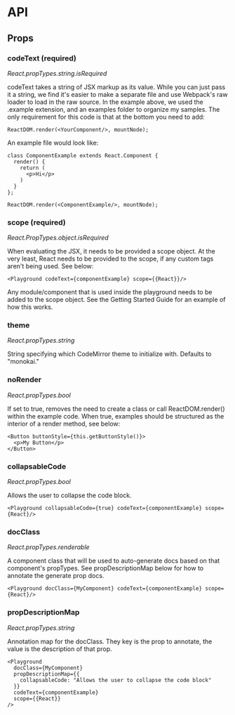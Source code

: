 # API

## Props

### codeText (required)
*React.propTypes.string.isRequired*

codeText takes a string of JSX markup as its value. While you can just pass it a string, we find it's easier to make a separate file and use Webpack's raw loader to load in the raw source. In the example above, we used the .example extension, and an examples folder to organize my samples. The only requirement for this code is that at the bottom you need to add:

```
ReactDOM.render(<YourComponent/>, mountNode);
```

An example file would look like:

```
class ComponentExample extends React.Component {
  render() {
    return (
      <p>Hi</p>
    )
  }
};

ReactDOM.render(<ComponentExample/>, mountNode);
```

### scope (required)
*React.PropTypes.object.isRequired*

When evaluating the JSX, it needs to be provided a scope object. At the very least, React needs to be provided to the scope, if any custom tags aren't being used. See below:

```
<Playground codeText={componentExample} scope={{React}}/>
```

Any module/component that is used inside the playground needs to be added to the scope object. See the Getting Started Guide for an example of how this works.

### theme
*React.propTypes.string*

String specifying which CodeMirror theme to initialize with. Defaults to "monokai."

### noRender
*React.propTypes.bool*

If set to true, removes the need to create a class or call ReactDOM.render() within the example code. When true, examples should be structured as the interior of a render method, see below:

```
<Button buttonStyle={this.getButtonStyle()}>
  <p>My Button</p>
</Button>
```

### collapsableCode
*React.propTypes.bool*

Allows the user to collapse the code block.

```
<Playground collapsableCode={true} codeText={componentExample} scope={React}/>
```

### docClass
*React.propTypes.renderable*

A component class that will be used to auto-generate docs based on that component's propTypes. See propDescriptionMap below for how to annotate the generate prop docs.

```
<Playground docClass={MyComponent} codeText={componentExample} scope={React}/>
```

### propDescriptionMap
*React.propTypes.string*

Annotation map for the docClass. They key is the prop to annotate, the value is the description of that prop.

```
<Playground
  docClass={MyComponent}
  propDescriptionMap={{
    collapsableCode: "Allows the user to collapse the code block"
  }}
  codeText={componentExample}
  scope={{React}}
/>
```
